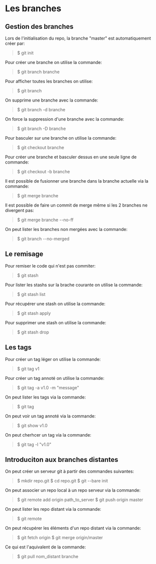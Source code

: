 # Les branches
## Gestion des branches 
Lors de l'initialisation du repo, la branche "master" est automatiquement créer par:
> $ git init

Pour créer une branche on utilise la commande:
> $ git branch branche

Pour afficher toutes les branches on utilise:
> $ git branch

On supprime une branche avec la commande:
> $ git branch -d branche

On force la suppression d'une branche avec la commande:
> $ git branch -D branche

Pour basculer sur une branche on utilise la commande:
> $ git checkout branche

Pour créer une branche et basculer dessus en une seule ligne de commande:
> $ git checkout -b branche

Il est possible de fusionner une branche dans la branche actuelle via la commande:
> $ git merge branche

Il est possible de faire un commit de merge même si les 2 branches ne divergent pas:
> $ git merge branche --no-ff

On peut lister les branches non mergées avec la commande:
> $ git branch --no-merged

## Le remisage
Pour remiser le code qui n'est pas commiter:
> $ git stash

Pour lister les stashs sur la brache courante on utilise la commande:
> $ git stash list

Pour récupérer une stash on utilise la commande:
> $ git stash apply

Pour supprimer une stash on utilise la commande:
> $ git stash drop

## Les tags
Pour créer un tag léger on utilise la commande:
> $ git tag v1

Pour créer un tag annoté on utilise la commande:
> $ git tag -a v1.0 -m "message"

On peut lister les tags via la commande:
> $ git tag

On peut voir un tag annoté via la commande:
> $ git show v1.0

On peut cherhcer un tag via la commande:
> $ git tag -l "v1.0"

## Introduciton aux branches distantes
On peut créer un serveur git à partir des commandes suivantes:
> $ mkdir repo.git
> $ cd repo.git
> $ git --bare init

On peut associer un repo local à un repo serveur via la commande:
> $ git remote add origin path_to_server
> $ git push origin master

On peut lister les repo distant via la commande:
> $ git remote

On peut récupérer les éléments d'un repo distant via la commande:
> $ git fetch origin
> $ git merge origin/master

Ce qui est l'aquivalent de la commande:
> $ git pull nom_distant branche

